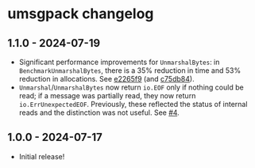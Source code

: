 # umsgpack changelog

## 1.1.0 - 2024-07-19

* Significant performance improvements for `UnmarshalBytes`: in `BenchmarkUnmarshalBytes`, there is
  a 35% reduction in time and 53% reduction in allocations. See
  [e2265f9](https://github.com/viettrungluu/umsgpack/commit/e2265f9465553aee070d5812c7cd4a7963958a59)
  (and [c75db84](https://github.com/viettrungluu/umsgpack/commit/c75db8479666cd0c849696b586fedd3cd02acaff)).
* `Unmarshal`/`UnmarshalBytes` now return `io.EOF` only if nothing could be read; if a message was
  partially read, they now return `io.ErrUnexpectedEOF`. Previously, these reflected the status of
  internal reads and the distinction was not useful. See
  [#4](https://github.com/viettrungluu/umsgpack/issues/4).

## 1.0.0 - 2024-07-17

* Initial release!
